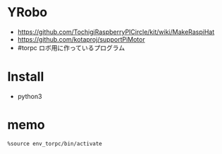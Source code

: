 # YRobo

* https://github.com/TochigiRaspberryPICircle/kit/wiki/MakeRaspiHat
* https://github.com/kotaproj/supportPiMotor
* #torpc ロボ用に作っているプログラム 

# Install
* python3

# memo

    %source env_torpc/bin/activate
